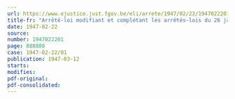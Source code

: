 ```yaml
---
url: https://www.ejustice.just.fgov.be/eli/arrete/1947/02/22/1947022201/justel
title-fr: "Arrêté-loi modifiant et complétant les arrêtés-lois du 26 janvier 1946, du 29 octobre 1946 et du 15 novembre 1946, relatifs au paiement des subventions entrant dans le cadre de la politique d'intervention en matière de ravitaillement du pays (Abrogé par AL 23-02-1947)"
date: 1947-02-22
source:
number: 1947022201
page: 888888
case: 1947-02-22/01
publication: 1947-03-12
starts:
modifies:
pdf-original:
pdf-consolidated:
---
```


